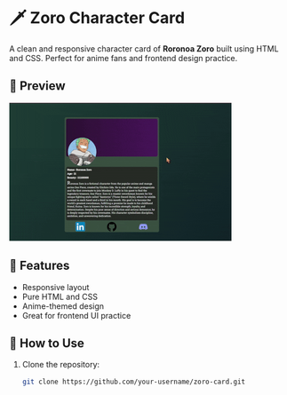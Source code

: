 # 🗡️ Zoro Character Card

A clean and responsive character card of **Roronoa Zoro** built using HTML and CSS. Perfect for anime fans and frontend design practice.

## 📸 Preview

![Zoro Card Preview](zoro-card.gif)  


## 🚀 Features

- Responsive layout  
- Pure HTML and CSS  
- Anime-themed design  
- Great for frontend UI practice

## 📂 How to Use

1. Clone the repository:
   ```bash
   git clone https://github.com/your-username/zoro-card.git
